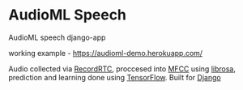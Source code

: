 # AudioML Speech
AudioML speech django-app

working example - https://audioml-demo.herokuapp.com/


Audio collected via [RecordRTC](https://github.com/muaz-khan/RecordRTC),
proccesed into [MFCC](https://en.wikipedia.org/wiki/Mel-frequency_cepstrum) using [librosa](https://github.com/librosa/librosa),
prediction and learning done using [TensorFlow](https://tensorflow.org). Built for [Django](https://www.djangoproject.com/)
